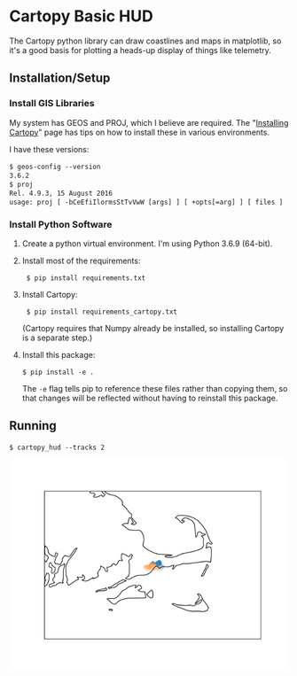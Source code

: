 # Cartopy Basic HUD

The Cartopy python library can draw coastlines and maps in matplotlib,
so it's a good basis for plotting a heads-up display of things like 
telemetry.

## Installation/Setup

### Install GIS Libraries

My system has GEOS and PROJ, which I believe are required. 
The "[Installing Cartopy](https://scitools.org.uk/cartopy/docs/latest/installing.html)"
page has tips on how to install these in various environments. 

I have these versions:

    $ geos-config --version
    3.6.2
    $ proj
    Rel. 4.9.3, 15 August 2016
    usage: proj [ -bCeEfiIlormsStTvVwW [args] ] [ +opts[=arg] ] [ files ]

### Install Python Software

1. Create a python virtual environment. I'm using Python 3.6.9 (64-bit).
2. Install most of the requirements:

        $ pip install requirements.txt
        
3. Install Cartopy:

        $ pip install requirements_cartopy.txt
        
   (Cartopy requires that Numpy already be installed, so installing Cartopy is a separate step.) 
  
4. Install this package:

       $ pip install -e .
       
   The `-e` flag tells pip to reference these files rather than copying them, so that 
   changes will be reflected without having to reinstall this package.
  
## Running 

    $ cartopy_hud --tracks 2
    
 ![Example plot with two tracks](examples/two_tracks.png)
 